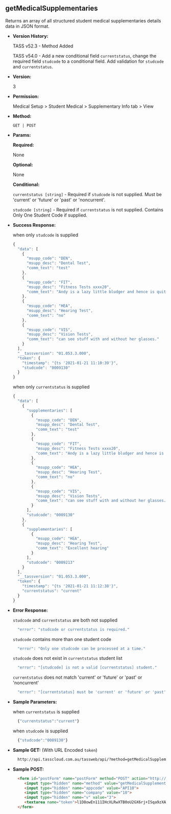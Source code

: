 **getMedicalSupplementaries**
----
  Returns an array of all structured student medical supplementaries details data in JSON format.
  
* **Version History:**

  TASS v52.3 - Method Added

  TASS v54.0 - Add a new conditional field `currentstatus`, change the required field `studcode` to a conditional field. Add validation for `studcode` and `currentstatus`.

* **Version:**

  3

* **Permission:**

  Medical Setup > Student Medical > Supplementary Info tab > View

* **Method:**

  `GET | POST`
  
*  **Params:**

   **Required:**
 
   None

   **Optional:**

   None

   **Conditional:**

   `currentstatus [string]` - Required if `studcode` is not supplied. Must be 'current' or 'future' or 'past' or 'noncurrent'.
 
   `studcode [string]` - Required if `currentstatus` is not supplied. Contains Only One Student Code if supplied.

* **Success Response:**

    when only `studcode` is supplied
    ```javascript
    {
      "data": [
        {
          "msupp_code": "DEN",
          "msupp_desc": "Dental Test",
          "comm_text": "test"
        },
        {
          "msupp_code": "FIT",
          "msupp_desc": "Fitness Tests xxxx20",
          "comm_text": "Andy is a lazy little bludger and hence is quite overweight.  She cannot run further than 20 meters and don't even think of asking her to do something drastic like a situp or starjump.  She needs to s"
        },
        {
          "msupp_code": "HEA",
          "msupp_desc": "Hearing Test",
          "comm_text": "no"
        },
        {
          "msupp_code": "VIS",
          "msupp_desc": "Vision Tests",
          "comm_text": "can see stuff with and without her glasses."
        }
      ],
      "__tassversion": "01.053.3.000",
      "token": {
        "timestamp": "{ts '2021-01-21 11:10:39'}",
        "studcode": "0009130"
      }
    }

    ```

    when only `currentstatus` is supplied
    ```javascript
    {
      "data": [
        {
          "supplementaries": [
            {
              "msupp_code": "DEN",
              "msupp_desc": "Dental Test",
              "comm_text": "test"
            },
            {
              "msupp_code": "FIT",
              "msupp_desc": "Fitness Tests xxxx20",
              "comm_text": "Andy is a lazy little bludger and hence is quite overweight.  She cannot run further than 20 meters and don't even think of asking her to do something drastic like a situp or starjump.  She needs to s"
            },
            {
              "msupp_code": "HEA",
              "msupp_desc": "Hearing Test",
              "comm_text": "no"
            },
            {
              "msupp_code": "VIS",
              "msupp_desc": "Vision Tests",
              "comm_text": "can see stuff with and without her glasses."
            }
          ],
          "studcode": "0009130"
        },
        {
          "supplementaries": [
            {
              "msupp_code": "HEA",
              "msupp_desc": "Hearing Test",
              "comm_text": "Excellent hearing"
            }
          ],
          "studcode": "0009213"
        }
      ],
      "__tassversion": "01.053.3.000",
      "token": {
        "timestamp": "{ts '2021-01-21 11:12:38'}",
        "currentstatus": "current"
      }
    }
    ```
 
* **Error Response:**

    `studcode` and `currentstatus` are both not supplied
    ```javascript
      "error": "studcode or currentstatus is required."
    ```

    `studcode` contains more than one student code
    ```javascript
      "error": "Only one studcode can be processed at a time."
    ```

    `studcode` does not exist in `currentstatus` student list
    ```javascript
      "error": "[studcode] is not a valid [currentstatus] student."
    ```

    `currentstatus` does not match 'current' or 'future' or 'past' or 'noncurrent'
    ```javascript
      "error": "[currentstatus] must be 'current' or 'future' or 'past' or 'noncurrent'."
    ```

* **Sample Parameters:**

    when `currentstatus` is supplied
  ```javascript
    {"currentstatus":"current"}
  ```

    when `studcode` is supplied
  ```javascript
    {"studcode":"0009130"}
  ```

* **Sample GET:** (With URL Encoded `token`)

  ```HTML
    http://api.tasscloud.com.au/tassweb/api/?method=getMedicalSupplementaries&appcode=API10&company=10&v=3&token=l1D8owEn111IHcXLRwXTB0oU2GX6rj%2BISqa9zXA8We3J3mwgjW5pdUvFK3%2FIZ4mJ4bMyfKTmEoup%2B3tTE9GeLQ%3D%3D
  ```
  
* **Sample POST:**

  ```HTML
    <form id="postForm" name="postForm" method="POST" action="http://api.tasscloud.com.au/tassweb/api/">
       <input type="hidden" name="method" value="getMedicalSupplementaries">
       <input type="hidden" name="appcode" value="API10">
       <input type="hidden" name="company" value="10">
       <input type="hidden" name="v" value="3">
       <textarea name="token">l1D8owEn111IHcXLRwXTB0oU2GX6rj+ISqa9zXA8We3J3mwgjW5pdUvFK3/IZ4mJ4bMyfKTmEoup+3tTE9GeLQ==</textarea>
    </form>
  ```
